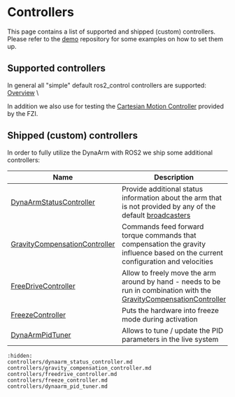 # Controllers

This page contains a list of supported and shipped (custom) controllers. \
Please refer to the [demo](https://github.com/Duatic/dynaarm_demo) repository for some examples on how to set them up.

## Supported controllers

In general all "simple" default ros2_control controllers are supported: [Overview](https://control.ros.org/rolling/doc/ros2_controllers/doc/controllers_index.html#controllers-for-manipulators-and-other-robots) \

In addition we also use for testing the [Cartesian Motion Controller](https://github.com/fzi-forschungszentrum-informatik/cartesian_controllers/tree/ros2/cartesian_motion_controller) provided by the FZI.

## Shipped (custom) controllers

In order to fully utilize the DynaArm with ROS2 we ship some additional controllers:

| Name |    Description|
| ---  |  ----         |
| [DynaArmStatusController](./controllers/dynaarm_status_controller.md) | Provide additional status information about the arm that is not provided by any of the default [broadcasters](https://control.ros.org/rolling/doc/ros2_controllers/doc/controllers_index.html#controllers-for-manipulators-and-other-robots) |
| [GravityCompensationController](./controllers/gravity_compensation_controller.md) | Commands feed forward torque commands that compensation the gravity influence based on the current configuration and velocities |
| [FreeDriveController](./controllers/freedrive_controller.md) | Allow to freely move the arm around by hand - needs to be run in combination with the [GravityCompensationController](./controllers/gravity_compensation_controller.md) |
| [FreezeController](./controllers/freeze_controller.md) | Puts the hardware into freeze mode during activation |
| [DynaArmPidTuner](./controllers/dynaarm_pid_tuner.md) | Allows to tune / update the PID parameters in the live system |


```{toctree}
:hidden:
controllers/dynaarm_status_controller.md
controllers/gravity_compensation_controller.md
controllers/freedrive_controller.md
controllers/freeze_controller.md
controllers/dynaarm_pid_tuner.md
```
